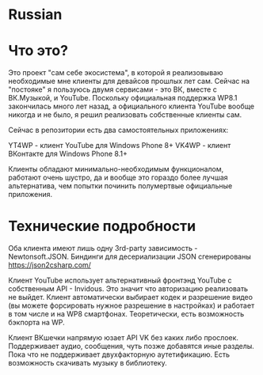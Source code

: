 # Russian

# Что это?

Это проект "сам себе экосистема", в которой я реализовываю необходимые мне клиенты для девайсов прошлых лет сам.
Сейчас на "постояке" я пользуюсь двумя сервисами - это ВК, вместе с ВК.Музыкой, и YouTube.
Поскольку официальная поддержка WP8.1 закончилась много лет назад, а официального клиента YouTube вообще никогда и не было, я решил реализовать собственные клиенты сам.

Сейчас в репозитории есть два самостоятельных приложениях:

  YT4WP - клиент YouTube для Windows Phone 8+
  VK4WP - клиент ВКонтакте для Windows Phone 8.1+

Клиенты обладают минимально-необходимым функционалом, работают очень шустро, да и вообще это гораздо более лучшая альтернатива, чем попытки починить полумертвые официальные приложения.

# Технические подробности

Оба клиента имеют лишь одну 3rd-party зависимость - Newtonsoft.JSON. Биндинги для десериализации JSON сгенерированы https://json2csharp.com/

Клиент YouTube использует альтернативный фронтэнд YouTube с собственным API - Invidous. Это значит что авторизацию реализовать не выйдет.
Клиент автоматически выбирает кодек и разрешение видео (вы можете форсировать нужное разрешение в настройках) и работает в том числе и на WP8 смартфонах. Теоретически, есть возможность бэкпорта на WP.

Клиент ВКшечки напрямую юзает API VK без каких либо прослоек. Поддерживает аудио, сообщения, чуть позже добавятся иные разделы. Пока что не поддерживает двухфакторную аутетификацию.
Есть возможность скачивать музыку в библиотеку.
